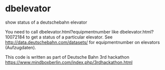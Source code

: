 # dbelevator
show status of a deutschebahn elevator

You need to call dbelevator.html?equipmentnumber like dbelevator.html?10072184 to get a status of a particular elevator. 
See http://data.deutschebahn.com/datasets/ for equipmentnumber on elevators (Aufzugdaten).

This code is written as part of Deutsche Bahn 3rd hackathon https://www.mindboxberlin.com/index.php/3rdhackathon.html
